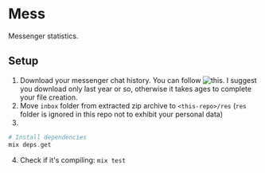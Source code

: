 # Mess

Messenger statistics.

## Setup 

1. Download your messenger chat history. You can follow  ![this](https://www.zapptales.com/en/download-facebook-messenger-chat-history-how-to/). I suggest you download only last year or so, otherwise it takes ages to complete your file creation.
2. Move `inbox` folder from extracted zip archive to `<this-repo>/res` (`res` folder is ignored in this repo not to exhibit your personal data)
3. 
```elixir
# Install dependencies
mix deps.get
```

4. Check if it's compiling: `mix test`
